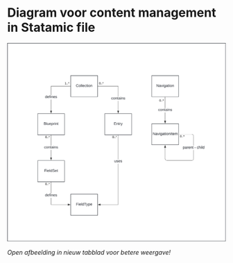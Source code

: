 # **Diagram voor content management in Statamic file**

![Diagram voor Content Management met Statamic flat file](../Images/uml-diagram-statamic-flat-file.png)

*Open afbeelding in nieuw tabblad voor betere weergave!*